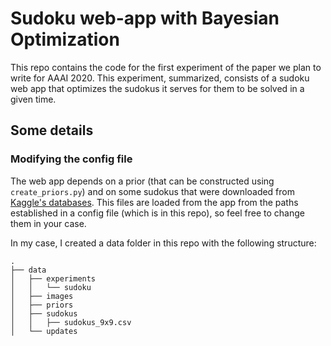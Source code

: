 # Sudoku web-app with Bayesian Optimization

This repo contains the code for the first experiment of the paper we plan to write for AAAI 2020. This experiment, summarized, consists of a sudoku web app that optimizes the sudokus it serves for them to be solved in a given time.

## Some details

### Modifying the config file

The web app depends on a prior (that can be constructed using `create_priors.py`) and on some sudokus that were downloaded from [Kaggle's databases](https://www.kaggle.com/bryanpark/sudoku). This files are loaded from the app from the paths established in a config file (which is in this repo), so feel free to change them in your case.

In my case, I created a data folder in this repo with the following structure:

```
.
├── data
│   ├── experiments
│   │   └── sudoku
│   ├── images
│   ├── priors
│   ├── sudokus
│   │   ├── sudokus_9x9.csv
│   └── updates
```

